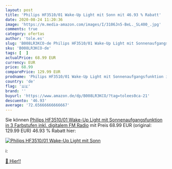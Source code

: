 ```yaml
---
layout: post
title: 'Philips HF3510/01 Wake-Up Light mit Sonn mit 46.93 % Rabatt'
date: 2020-08-24 11:20:36
image: 'https://m.media-amazon.com/images/I/3106Jn5-BeL._SL400_.jpg'
comments: true
category: ofertas
author: 'tole.es'
slug: 'B008LR3KCO-de Philips HF3510/01 Wake-Up Light mit Sonnenaufgangsfunktion...'
sku: 'B008LR3KCO-de'
tags: [  ]
actualPrice: 68.99 EUR
currency: EUR
price: 68.99
comparePrice: 129.99 EUR
prodname: 'Philips HF3510/01 Wake-Up Light mit Sonnenaufgangsfunktion in 3 Farbstufen inkl. digitalem FM Radio'
country: 'de'
flag: '🇩🇪'
brand: ''
buyurl: 'https://www.amazon.de/dp/B008LR3KCO/?tag=tolees0ca-21'
descuento: '46.93'
average: '72.65666666666667'
---
```


Sie können [Philips HF3510/01 Wake-Up Light mit Sonnenaufgangsfunktion in 3 Farbstufen inkl. digitalem FM Radio](https://www.amazon.de/dp/B008LR3KCO/?tag=tolees0ca-21) mit Preis 68.99 EUR (original: 129.99 EUR) 46.93 % Rabatt hier:

[![Philips HF3510/01 Wake-Up Light mit Sonn](https://m.media-amazon.com/images/I/3106Jn5-BeL._SL400_.jpg)](https://www.amazon.de/dp/B008LR3KCO/?tag=tolees0ca-21)

ℹ️:


[🛒 Hier!!](https://www.amazon.de/dp/B008LR3KCO/?tag=tolees0ca-21)
